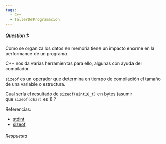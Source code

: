```yaml
---
tags:
  - C++
  - TallerDeProgramacion
---
```

##### Question 1:

Como se organiza los datos en memoria tiene un impacto enorme en la performance de un programa.

C++ nos da varias herramientas para ello, algunas con ayuda del compilador.

`sizeof` es un operador que determina en tiempo de compilación el tamaño de una variable o estructura.

Cual sería el resultado de `sizeof(uint16_t)` en bytes (asumir que `sizeof(char)` es 1) ?

Referencias:

- [stdint](https://en.cppreference.com/w/cpp/types/integer)
- [sizeof](https://en.cppreference.com/w/cpp/language/sizeof)

###### Respuesta



